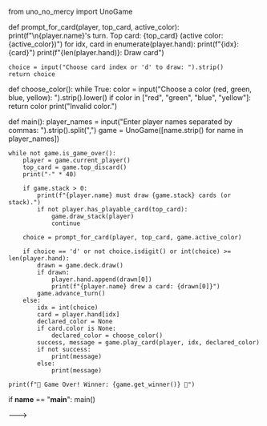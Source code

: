 from uno_no_mercy import UnoGame

def prompt_for_card(player, top_card, active_color):
    print(f"\n{player.name}'s turn. Top card: {top_card} (active color: {active_color})")
    for idx, card in enumerate(player.hand):
        print(f"{idx}: {card}")
    print(f"{len(player.hand)}: Draw card")

    choice = input("Choose card index or 'd' to draw: ").strip()
    return choice

def choose_color():
    while True:
        color = input("Choose a color (red, green, blue, yellow): ").strip().lower()
        if color in ["red", "green", "blue", "yellow"]:
            return color
        print("Invalid color.")

def main():
    player_names = input("Enter player names separated by commas: ").strip().split(",")
    game = UnoGame([name.strip() for name in player_names])

    while not game.is_game_over():
        player = game.current_player()
        top_card = game.top_discard()
        print("-" * 40)

        if game.stack > 0:
            print(f"{player.name} must draw {game.stack} cards (or stack).")
            if not player.has_playable_card(top_card):
                game.draw_stack(player)
                continue

        choice = prompt_for_card(player, top_card, game.active_color)

        if choice == 'd' or not choice.isdigit() or int(choice) >= len(player.hand):
            drawn = game.deck.draw()
            if drawn:
                player.hand.append(drawn[0])
                print(f"{player.name} drew a card: {drawn[0]}")
            game.advance_turn()
        else:
            idx = int(choice)
            card = player.hand[idx]
            declared_color = None
            if card.color is None:
                declared_color = choose_color()
            success, message = game.play_card(player, idx, declared_color)
            if not success:
                print(message)
            else:
                print(message)

    print(f"🎉 Game Over! Winner: {game.get_winner()} 🎉")

if __name__ == "__main__":
    main()

--->
